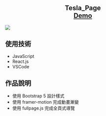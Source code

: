 <h2 align="center">
  Tesla_Page<br/>
  <a href="https://et1016.github.io/tesla-page/" target="_blank">Demo</a>
</h2>

![](https://i.imgur.com/ki2b8FZ.jpg)

<h2>使用技術</h2>

- JavaScript
- React.js
- VSCode

<h2>作品說明</h2>

- 使用 Bootstrap 5 設計樣式
- 使用 framer-motion 完成動畫漸變
- 使用 fullpage.js 完成全頁式導覽
